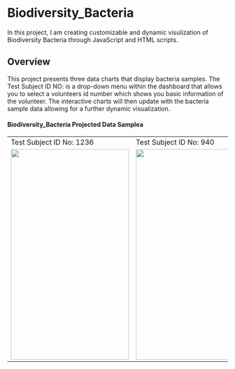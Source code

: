 # Biodiversity_Bacteria
In this project, I am creating customizable and dynamic visulization of Biodiversity Bacteria through JavaScript and HTML scripts. 

## **Overview**
This project presents three data charts that display bacteria samples. The Test Subject ID NO: is a drop-down menu within the dashboard that allows you to select a volunteers id number which shows you basic information of the volunteer. The interactive charts will then update with the bacteria sample data allowing for a further dynamic visualization.

#### Biodiversity_Bacteria Projected Data Samplea

<table>
  <tr>
    <td>Test Subject ID No: 1236</td>
     <td>Test Subject ID No: 940</td>
     <td>Test Subject ID No: 1296</td>
  </tr>
  <tr>
    <td><img src=".../image/moesteelo.github.io_Biodiversity_Bacteria_ (1).png" width=270 height=480></td>
    <td><img src="static/cssimage/moesteelo.github.io_Biodiversity_Bacteria_(2).png" width=270 height=480></td>
    <td><img src="static/css/image/Smoesteelo.github.io_Biodiversity_Bacteria_(3).png" width=270 height=480></td>
  </tr>
 </table>
